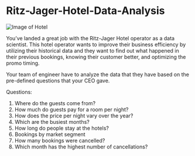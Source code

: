 # Ritz-Jager-Hotel-Data-Analysis
![Image of Hotel](https://image.freepik.com/free-vector/_23-2148146118.jpg)

You’ve landed a great job with the Ritz-Jager Hotel operator as a data scientist. This hotel operator wants to improve their business efficiency by utilizing their historical data and they want to find out what happened in their previous bookings, knowing their customer better, and optimizing the promo timing.

Your team of engineer have to analyze the data that they have based on the pre-defined questions that your CEO gave.

Questions:
1. Where do the guests come from?
2. How much do guests pay for a room per night?
3. How does the price per night vary over the year?
4. Which are the busiest months?
5. How long do people stay at the hotels?
6. Bookings by market segment
7. How many bookings were cancelled?
8. Which month has the highest number of cancellations?
